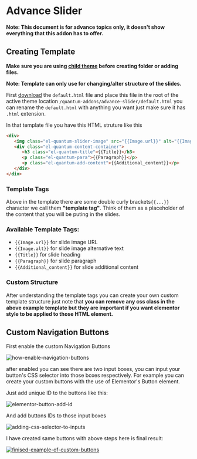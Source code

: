 # Advance Slider

**Note: This document is for advance topics only, it doesn't show everything that this addon has to offer.**

## Creating Template

**Make sure you are using [child theme](https://developer.wordpress.org/themes/advanced-topics/child-themes/) before creating folder or adding files.**

**Note: Template can only use for changing/alter structure of the slides.**

First [download](https://github.com/abhy12/quantum-addons/blob/master/templates/advance-slider/default.html) the ``default.html`` file and place this file in the root of the active theme location ``/quantum-addons/advance-slider/default.html`` you can rename the ``default.html`` with anything you want just make sure it has ``.html`` extension.

In that template file you have this HTML struture like this
```html
<div>
   <img class="el-quantum-slider-image" src="{{Image.url}}" alt="{{Image.alt}}">
   <div class="el-quantum-content-container">
      <h3 class="el-quantum-title">{{Title}}</h3>
      <p class="el-quantum-para">{{Paragraph}}</p>
      <p class="el-quantum-add-content">{{Additional_content}}</p>
   </div>
</div>
```

### Template Tags

Above in the template there are some double curly brackets``{{...}}`` character we call them **"template tag"**. Think of them as a placeholder of the content that you will be puting in the slides.

### Available Template Tags:

- ``{{Image.url}}`` for slide image URL
- ``{{Image.alt}}`` for slide image alternative text
- ``{{Title}}`` for slide heading
- ``{{Paragraph}}`` for slide paragraph
- ``{{Additional_content}}`` for slide additional content

### Custom Structure

After understanding the template tags you can create your own custom template structure just note that **you can remove any css class in the above example template but they are important if you want elementor style to be applied to those HTML element.**

## Custom Navigation Buttons

First enable the custom Navigation Buttons

![how-enable-navigation-buttons](https://user-images.githubusercontent.com/98876719/246651950-273cc61a-2483-49a0-9c95-518ffc86bac4.png)

after enabled you can see there are two input boxes, you can input your button's CSS selector into those boxes respectively.
For example you can create your custom buttons with the use of Elementor's Button element.

Just add unique ID to the buttons like this:

![elementor-button-add-id](https://user-images.githubusercontent.com/98876719/246652784-e7ab2c99-4cbf-458e-ad38-c89ce6106914.png)

And add buttons IDs to those input boxes

![adding-css-selector-to-inputs](https://user-images.githubusercontent.com/98876719/246653491-682c7e73-7b69-4550-bc24-b805297dd815.png)

I have created same buttons with above steps here is final result:

[![finised-example-of-custom-buttons](https://user-images.githubusercontent.com/98876719/246653957-d7a9603c-748f-436b-b42b-97b5dd3d60b0.png)](https://user-images.githubusercontent.com/98876719/246654370-455c1e0f-f9b7-4533-9e18-8f7b294b6c3e.mp4)
